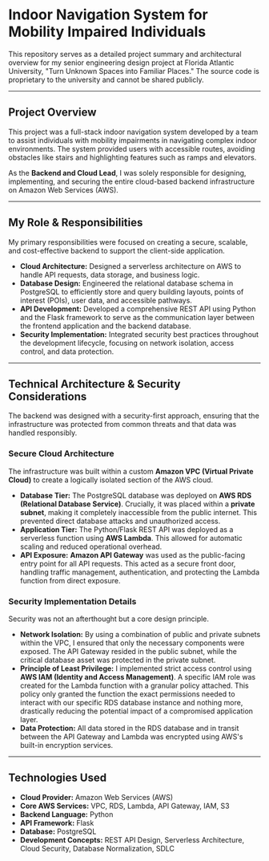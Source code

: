 # Indoor Navigation System for Mobility Impaired Individuals

This repository serves as a detailed project summary and architectural overview for my senior engineering design project at Florida Atlantic University, "Turn Unknown Spaces into Familiar Places." The source code is proprietary to the university and cannot be shared publicly.

---

## Project Overview

This project was a full-stack indoor navigation system developed by a team to assist individuals with mobility impairments in navigating complex indoor environments. The system provided users with accessible routes, avoiding obstacles like stairs and highlighting features such as ramps and elevators.

As the **Backend and Cloud Lead**, I was solely responsible for designing, implementing, and securing the entire cloud-based backend infrastructure on Amazon Web Services (AWS).

---

## My Role & Responsibilities

My primary responsibilities were focused on creating a secure, scalable, and cost-effective backend to support the client-side application.

* **Cloud Architecture:** Designed a serverless architecture on AWS to handle API requests, data storage, and business logic.
* **Database Design:** Engineered the relational database schema in PostgreSQL to efficiently store and query building layouts, points of interest (POIs), user data, and accessible pathways.
* **API Development:** Developed a comprehensive REST API using Python and the Flask framework to serve as the communication layer between the frontend application and the backend database.
* **Security Implementation:** Integrated security best practices throughout the development lifecycle, focusing on network isolation, access control, and data protection.

---

## Technical Architecture & Security Considerations

The backend was designed with a security-first approach, ensuring that the infrastructure was protected from common threats and that data was handled responsibly.

### Secure Cloud Architecture

The infrastructure was built within a custom **Amazon VPC (Virtual Private Cloud)** to create a logically isolated section of the AWS cloud.

* **Database Tier:** The PostgreSQL database was deployed on **AWS RDS (Relational Database Service)**. Crucially, it was placed within a **private subnet**, making it completely inaccessible from the public internet. This prevented direct database attacks and unauthorized access.
* **Application Tier:** The Python/Flask REST API was deployed as a serverless function using **AWS Lambda**. This allowed for automatic scaling and reduced operational overhead.
* **API Exposure:** **Amazon API Gateway** was used as the public-facing entry point for all API requests. This acted as a secure front door, handling traffic management, authentication, and protecting the Lambda function from direct exposure.

### Security Implementation Details

Security was not an afterthought but a core design principle.

*  **Network Isolation:** By using a combination of public and private subnets within the VPC, I ensured that only the necessary components were exposed. The API Gateway resided in the public subnet, while the critical database asset was protected in the private subnet.
*  **Principle of Least Privilege:** I implemented strict access control using **AWS IAM (Identity and Access Management)**. A specific IAM role was created for the Lambda function with a granular policy attached. This policy only granted the function the exact permissions needed to interact with our specific RDS database instance and nothing more, drastically reducing the potential impact of a compromised application layer.
*  **Data Protection:** All data stored in the RDS database and in transit between the API Gateway and Lambda was encrypted using AWS's built-in encryption services.

---

## Technologies Used

* **Cloud Provider:** Amazon Web Services (AWS)
* **Core AWS Services:** VPC, RDS, Lambda, API Gateway, IAM, S3
* **Backend Language:** Python
* **API Framework:** Flask
* **Database:** PostgreSQL
* **Development Concepts:** REST API Design, Serverless Architecture, Cloud Security, Database Normalization, SDLC
